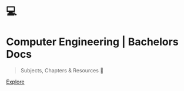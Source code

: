 # 💻
<h1 id="cover-heading">
    Computer Engineering | Bachelors Docs
</h1>

> Subjects, Chapters & Resources 🎉

[Explore](home)
